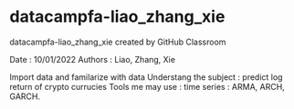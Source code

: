 # datacampfa-liao_zhang_xie
datacampfa-liao_zhang_xie created by GitHub Classroom

Date : 10/01/2022
Authors : Liao, Zhang, Xie

Import data and familarize with data
Understang the subject : predict log return of crypto currucies
Tools me may use : time series : ARMA, ARCH, GARCH.
